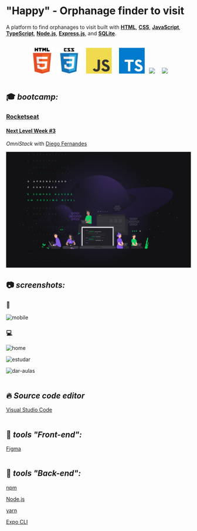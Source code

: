 <!-- [![Gitpod ready-to-code](https://img.shields.io/badge/Gitpod-ready--to--code-blue?logo=gitpod)](https://gitpod.io/#https://github.com/marcelosperalta/mock-up_e-learning_platform) -->

# "Happy" - Orphanage finder to visit  

A platform to find orphanages to visit built with **[HTML](https://whatwg.org/)**, **[CSS](https://www.w3.org/Style/CSS/)**, **[JavaScript](https://developer.mozilla.org/en-US/docs/Web/JavaScript)**, **[TypeScript](https://www.typescriptlang.org/)**, **[Node.js](https://nodejs.org/)**, **[Express.js](https://expressjs.com/)**, and **[SQLite](https://www.sqlite.org/)**.  

<br>

<div align="center">
<img src="./readme/logo_html.png" width="70">
<img src="./readme/logo_css.png" width="70">
&nbsp;
<img src="./readme/logo_javascript.png" width="70">
&nbsp;
&nbsp;
<img src="./readme/logo_typescript.png" width="70">
&nbsp;
<img src="./readme/logos/expressjs.png" width="70">
&nbsp;
&nbsp;
<img src="./readme/logos/SQLite.png" width="70">
</div>

<br>

## :mortar_board: **_bootcamp:_**  

### [Rocketseat](https://rocketseat.com.br/)

#### [Next Level Week #3](https://nextlevelweek.com/)

*OmniStack* with [Diego Fernandes](https://github.com/diego3g)  

![nlw3](./readme/nlw3.jpg)
<br>

## :camera: **_screenshots:_**  

### :iphone:  

![mobile](./readme/screenshots/home_mobile.png)  

### :computer:  

![home](./readme/screenshots/home_desk.png)  

![estudar](./readme/screenshots/study.png)  

![dar-aulas](./readme/screenshots/give-classes.png)  
<br>

## :fire: **_Source code editor_**  

[Visual Studio Code](https://code.visualstudio.com/)  
<br>

## :wrench: **_tools "Front-end":_**  

<!-- [Microsoft Edge](https://www.microsoft.com/en-us/edge)  

[Google Chrome](https://www.google.com/chrome/)   -->

<!-- [Visual Studio Code Extension "Live Server"](https://marketplace.visualstudio.com/items?itemName=ritwickdey.LiveServer)  

[Visual Studio Code Extension "Launchbase Theme"](https://marketplace.visualstudio.com/items?itemName=maykbrito.theme-launchbase)   -->

[Figma](https://www.figma.com/)  
<br>

## :hammer: **_tools "Back-end":_**  

[npm](https://docs.npmjs.com/)  

[Node.js](https://nodejs.org/en/)  

[yarn](https://yarnpkg.com/)  

[Expo CLI](https://docs.expo.io/workflow/expo-cli/?redirected)

<!-- [Visual Studio Code Extension "SQLite"](https://marketplace.visualstudio.com/items?itemName=alexcvzz.vscode-sqlite)   -->

<!-- [Express.js](https://expressjs.com/)  

[Nunjucks](https://mozilla.github.io/nunjucks/)  

[SQLite](https://www.sqlite.org/)  

[Git Bash](https://gitforwindows.org/)   -->
<br>

<!-- ## :dvd: **_install package.json dependencies:_**

on bash / terminal  
```
npm install
```
<br>

## :runner: **_run the project:_**  

on bash / terminal  
```
npm run dev
```

on browser  

http://127.0.0.1:5500/

or

http://localhost:5500/

<br>

## :green_book: **_concepts:_**  

[Responsive web design (Mobile First...)](https://en.wikipedia.org/wiki/Responsive_web_design)  

[What is Mobile First Design? Why It’s Important & How To Make It?](https://medium.com/@Vincentxia77/what-is-mobile-first-design-why-its-important-how-to-make-it-7d3cf2e29d00)  

[Template Engine](https://en.wikipedia.org/wiki/Template_processor)  
<br>

## :blue_book: **_references:_**  

[How to Write an Awesome GitHub README](https://healeycodes.com/github/beginners/tutorial/productivity/2019/04/14/writing-an-awesome-github-readme.html)  

[EMOJI CHEAT SHEET](https://www.webfx.com/tools/emoji-cheat-sheet/)   -->
